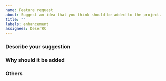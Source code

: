 ```yaml
---
name: Feature request
about: Suggest an idea that you think should be added to the project.
title: ""
labels: enhancement
assignees: DeserRC
---
```


### Describe your suggestion
<!-- Make a clear and objective description of your suggestion. -->

### Why should it be added
<!-- A short description of what your addition would help. -->

### Others
<!-- If any explanation, attachment or data is required. -->
